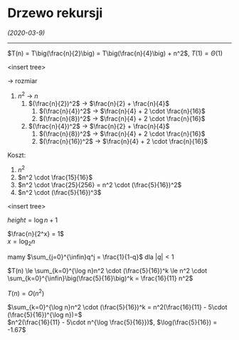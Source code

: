 # Drzewo rekursji
*(2020-03-9)*

---

$T(n) = T\big(\frac{n}{2}\big) = T\big(\frac{n}{4}\big) + n^2$, $T(1) = \Theta(1)$

\<insert tree>

$\rightarrow$ rozmiar
1. $n^2$ $\rightarrow$ $n$
   1. $(\frac{n}{2})^2$ $\rightarrow$ $\frac{n}{2} + \frac{n}{4}$
      1. $(\frac{n}{4})^2$ $\rightarrow$ $\frac{n}{4} + 2 \cdot \frac{n}{16}$
      2. $(\frac{n}{8})^2$ $\rightarrow$ $\frac{n}{4} + 2 \cdot \frac{n}{16}$
   2. $(\frac{n}{4})^2$ $\rightarrow$ $\frac{n}{2} + \frac{n}{4}$
      1. $(\frac{n}{8})^2$ $\rightarrow$ $\frac{n}{4} + 2 \cdot \frac{n}{16}$
      2. $(\frac{n}{16})^2$ $\rightarrow$ $\frac{n}{4} + 2 \cdot \frac{n}{16}$

Koszt:

1. $n^2$
2. $n^2 \cdot \frac{15}{16}$
3. $n^2 \cdot \frac{25}{256} = n^2 \cdot (\frac{5}{16})^2$
4. $n^2 \cdot (\frac{5}{16})^3$

\<insert tree>

$height = \log n +1$

$\frac{n}{2^x} = 1$\
$x = \log_2n$

mamy $\sum_{j=0}^{\infin}q^j = \frac{1}{1-q}$ dla $|q| < 1$

$T(n) \le \sum_{k=0}^{\log n}n^2 \cdot (\frac{5}{16})^k \le n^2 \cdot \sum_{k=0}^{\infin}\big(\frac{5}{16}\big)^k = \frac{16}{11} n^2$

$T(n) = O(n^2)$

$\sum_{k=0}^{\log n}n^2 \cdot (\frac{5}{16})^k = n^2(\frac{16}{11} - 5\cdot (\frac{5}{16})^{\log n})=$\
$n^2(\frac{16}{11} - 5\cdot n^{\log \frac{5}{16}})$, $\log(\frac{5}{16}) = -1.67$

